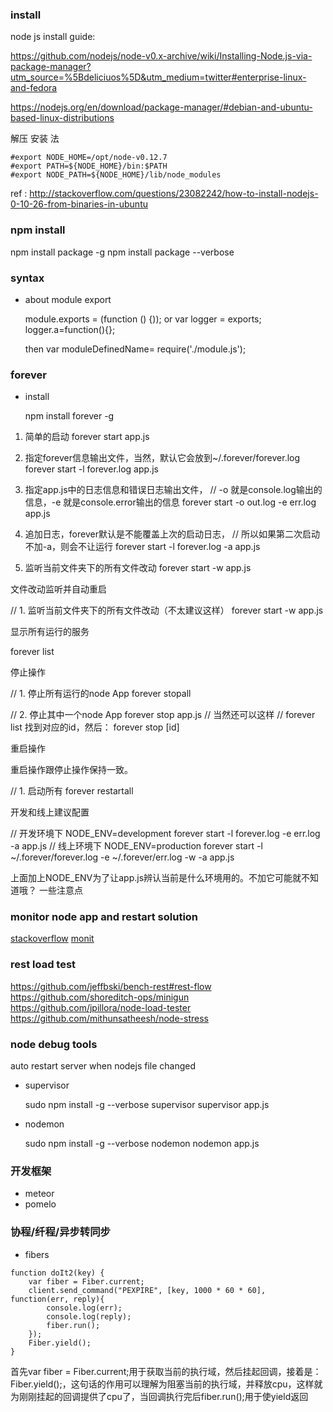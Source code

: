### install

node js install guide:

  https://github.com/nodejs/node-v0.x-archive/wiki/Installing-Node.js-via-package-manager?utm_source=%5Bdeliciuos%5D&utm_medium=twitter#enterprise-linux-and-fedora

  https://nodejs.org/en/download/package-manager/#debian-and-ubuntu-based-linux-distributions



解压 安装 法

```
#export NODE_HOME=/opt/node-v0.12.7
#export PATH=${NODE_HOME}/bin:$PATH
#export NODE_PATH=${NODE_HOME}/lib/node_modules
```

ref : http://stackoverflow.com/questions/23082242/how-to-install-nodejs-0-10-26-from-binaries-in-ubuntu

### npm install

  npm install package -g
  npm install package --verbose

### syntax

- about module export

  module.exports = (function () {));
  or
  var logger = exports;
  logger.a=function(){};

  then
  var moduleDefinedName= require('./module.js');

### forever
- install

  npm install forever -g

1. 简单的启动
forever start app.js

2. 指定forever信息输出文件，当然，默认它会放到~/.forever/forever.log
forever start -l forever.log app.js

3. 指定app.js中的日志信息和错误日志输出文件，
//  -o 就是console.log输出的信息，-e 就是console.error输出的信息
forever start -o out.log -e err.log app.js

4. 追加日志，forever默认是不能覆盖上次的启动日志，
//  所以如果第二次启动不加-a，则会不让运行
forever start -l forever.log -a app.js

 5. 监听当前文件夹下的所有文件改动
forever start -w app.js

文件改动监听并自动重启

// 1. 监听当前文件夹下的所有文件改动（不太建议这样）
forever start -w app.js

显示所有运行的服务

forever list

停止操作

// 1. 停止所有运行的node App
forever stopall

// 2. 停止其中一个node App
forever stop app.js
// 当然还可以这样
// forever list 找到对应的id，然后：
forever stop [id]

重启操作

重启操作跟停止操作保持一致。

// 1. 启动所有
forever restartall

开发和线上建议配置

// 开发环境下
NODE_ENV=development forever start -l forever.log -e err.log -a app.js
// 线上环境下
NODE_ENV=production forever start -l ~/.forever/forever.log -e ~/.forever/err.log -w -a app.js

上面加上NODE_ENV为了让app.js辨认当前是什么环境用的。不加它可能就不知道哦？
一些注意点

### monitor node app and restart solution

  [stackoverflow](http://stackoverflow.com/questions/23713508/restart-node-js-forever-process-if-response-time-too-big)
  [monit](http://howtonode.org/deploying-node-upstart-monit)

### rest load test

  https://github.com/jeffbski/bench-rest#rest-flow
  https://github.com/shoreditch-ops/minigun
  https://github.com/jpillora/node-load-tester
  https://github.com/mithunsatheesh/node-stress

### node debug tools

auto restart server when nodejs file changed

- supervisor

    sudo npm install -g --verbose supervisor
    supervisor app.js

- nodemon

    sudo npm install -g --verbose nodemon
    nodemon app.js

### 开发框架

- meteor
- pomelo

### 协程/纤程/异步转同步

- fibers

```
function doIt2(key) {
    var fiber = Fiber.current;
    client.send_command("PEXPIRE", [key, 1000 * 60 * 60], function(err, reply){
        console.log(err);
        console.log(reply);
        fiber.run();
    });
    Fiber.yield();
}
```

首先var fiber = Fiber.current;用于获取当前的执行域，然后挂起回调，接着是：Fiber.yield();，这句话的作用可以理解为阻塞当前的执行域，并释放cpu，这样就为刚刚挂起的回调提供了cpu了，当回调执行完后fiber.run();用于使yield返回

